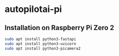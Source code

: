 # autopilotai-pi

## Installation on Raspberry Pi Zero 2
```sh
sudo apt install python3-fastapi
sudo apt install python3-uvicorn
sudo apt install python3-picamera2